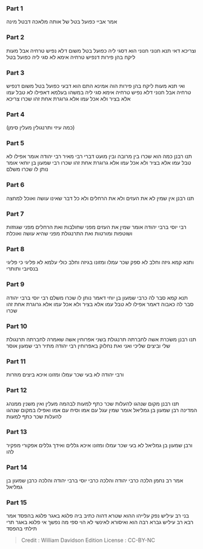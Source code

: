 
### Part 1
אמר אביי כפועל בטל של אותה מלאכה דבטל מינה 

### Part 2
וצריכא דאי תנא חנוני חנוני הוא דסגי ליה כפועל בטל משום דלא נפיש טרחיה אבל מעות ליקח בהן פירות דנפיש טרחיה אימא לא סגי ליה כפועל בטל 

### Part 3
ואי תנא מעות ליקח בהן פירות הוה אמינא התם הוא דבעי כפועל בטל משום דנפיש טרחיה אבל חנוני דלא נפיש טרחיה אימא סגי ליה במשהו בעלמא דאפילו לא טבל עמו אלא בציר ולא אכל עמו אלא גרוגרת אחת זהו שכרו צריכא

### Part 4
(כמה עיזי ותרנגולין מעלין סימן) 

### Part 5
תנו רבנן כמה הוא שכרו בין מרובה ובין מועט דברי רבי מאיר רבי יהודה אומר אפילו לא טבל עמו אלא בציר ולא אכל עמו אלא גרוגרת אחת זהו שכרו רבי שמעון בן יוחאי אומר נותן לו שכרו משלם

### Part 6
תנו רבנן אין שמין לא את העזים ולא את הרחלים ולא כל דבר שאינו עושה ואוכל למחצה 

### Part 7
רבי יוסי ברבי יהודה אומר שמין את העזים מפני שחולבות ואת הרחלים מפני שגוזזות ושוטפות ומורטות ואת התרנגולת מפני שהיא עושה ואוכלת 

### Part 8
ותנא קמא גיזה וחלב לא ספק שכר עמלו ומזונו בגיזה וחלב כולי עלמא לא פליגי כי פליגי בנסיובי ותותרי 

### Part 9
תנא קמא סבר לה כרבי שמעון בן יוחי דאמר נותן לו שכרו משלם רבי יוסי ברבי יהודה סבר לה כאבוה דאמר אפילו לא טבל עמו אלא בציר ולא אכל עמו אלא גרוגרת אחת זהו שכרו

### Part 10
תנו רבנן משׂכרת אשה לחברתה תרנגולת בשני אפרוחין אשה שאמרה לחברתה תרנגולת שלי וביצים שליכי ואני ואת נחלוק באפרוחין רבי יהודה מתיר רבי שמעון אוסר 

### Part 11
ורבי יהודה לא בעי שכר עמלו ומזונו איכא ביצים מוזרות

### Part 12
תנו רבנן מקום שנהגו להעלות שכר כתף למעות לבהמה מעלין ואין משנין ממנהג המדינה רבן שמעון בן גמליאל אומר שמין עגל עם אמו וסיח עם אמו ואפילו במקום שנהגו להעלות שכר כתף למעות 

### Part 13
ורבן שמעון בן גמליאל לא בעי שכר עמלו ומזונו איכא גללים ואידך גללים אפקורי מפקיר להו

### Part 14
אמר רב נחמן הלכה כרבי יהודה והלכה כרבי יוסי ברבי יהודה והלכה כרבן שמעון בן גמליאל 

### Part 15
בני רב עיליש נפק עלייהו ההוא שטרא דהוה כתיב ביה פלגא באגר פלגא בהפסד אמר רבא רב עיליש גברא רבה הוא ואיסורא לאינשי לא הוי ספי מה נפשך אי פלגא באגר תרי תילתי בהפסד

>Credit : William Davidson Edition
>License : CC-BY-NC